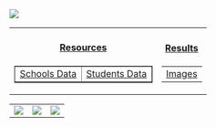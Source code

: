 <p align=center>
  
![](https://share.creavite.co/dGehT0H3ihxaJ13E.gif)
  
</p>

<table align="center">
<tr>
<td>
<table border=none!important>
<h4 align="center"><b><ins>Resources</ins></b></h4>
<tr>
<td><a href="https://github.com/theidari/pandas-challenge/blob/main/PyCitySchools/Resources/schools_complete.csv">Schools Data</a></td>
<td><a href="https://github.com/theidari/pandas-challenge/blob/main/PyCitySchools/Resources/students_complete.csv">Students Data</a></td>
</tr>
</table>
</td>
<td>
<table>
<h4 align="center"><b><ins>Results</ins></b></h4>
<tr>
<td><a href="https://github.com/theidari/pandas-challenge/tree/main/PyCitySchools/Results%20Images">Images</a></td>
</tr>
</table>
</td>
</tr>
</table>


<table class="images" width="100%"  style="border:0px solid white; width:100%;">
    <tr style="border: 0px;">
        <td width="33%" style="border:0px; width:33.33%">
            <img src="..." />
        </td>
        <td width="33%" style="border:0px; width:33.33%">
            <img src="..." />
        </td>
        <td width="33%" style="border:0px; width:33.33%">
            <img src="..." />
        </td>
    </tr>
</table>
